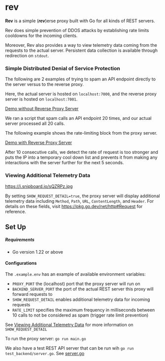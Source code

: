 # rev

**Rev** is a simple (***rev***)erse proxy built with Go for all kinds of REST servers.

Rev does simple prevention of DDOS attacks by establishing rate limits cooldowns for the incoming clients.

Moreover, Rev also provides a way to view telemetry data coming from the requests to the actual server. Persistent data collection is available through redirection on `stdout`.

### Simple Distributed Denial of Service Protection

The following are 2 examples of trying to spam an API endpoint directly to the server versus to the reverse proxy.

Here, the actual server is hosted on `localhost:7000`, and the reverse proxy server is hosted on `localhost:7001`.

[Demo without Reverse Proxy Server](https://i.imgur.com/NzSWk7z.mp4)

We ran a script that spam calls an API endpoint 20 times, and our actual server processed all 20 calls.

The following example shows the rate-limiting block from the proxy server.

[Demo with Reverse Proxy Server](https://i.imgur.com/sP6PXyN.mp4)

After 10 consecutive calls, we detect the rate of request is too stronger and puts the IP into a temporary cool down list and prevents it from making any interactions with the server further for the next 5 seconds.


### Viewing Additional Telemetry Data

https://i.snipboard.io/sQZRPz.jpg

By setting `SHOW_REQUEST_DETAIL=true`, the proxy server will display additional telemetry data including `Method`, `Path`, `URL`, `ContentLength`, and `Header`. For details on these fields, visit https://pkg.go.dev/net/http#Request for reference.

## Set Up

##### Requirements

- Go version 1.22 or above

#### Configurations
The `.example.env` has an example of available environment variables:
- `PROXY_PORT` the (localhost) port that the proxy server will run on
- `BACKEND_SERVER_PORT` the port of the actual REST server this proxy will forward requests to
- `SHOW_REQUEST_DETAIL` enables additional telemetry data for incoming requests
- `RATE_LIMIT` specifies the maximum frequency in milliseconds between 10 calls to not be considered as spam (trigger rate limit prevention)

See [Viewing Additional Telemetry Data](#viewing-additional-telemetry-data) for more information on `SHOW_REQUEST_DETAIL`

To run the proxy server:
`go run main.go`

We also have a test REST API server that can be run wih `go run test_backend/server.go`. See [server.go](test_backend/server.go)
